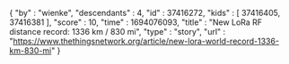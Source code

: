 {
  "by" : "wienke",
  "descendants" : 4,
  "id" : 37416272,
  "kids" : [ 37416405, 37416381 ],
  "score" : 10,
  "time" : 1694076093,
  "title" : "New LoRa RF distance record: 1336 km / 830 mi",
  "type" : "story",
  "url" : "https://www.thethingsnetwork.org/article/new-lora-world-record-1336-km-830-mi"
}
